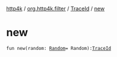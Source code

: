 [http4k](../../index.md) / [org.http4k.filter](../index.md) / [TraceId](index.md) / [new](./new.md)

# new

`fun new(random: `[`Random`](https://kotlinlang.org/api/latest/jvm/stdlib/kotlin.random/-random/index.html)` = Random): `[`TraceId`](index.md)